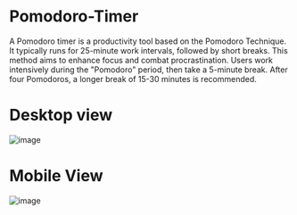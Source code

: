 # Pomodoro-Timer
<p>A Pomodoro timer is a productivity tool based on the Pomodoro Technique. It typically runs for 25-minute work intervals, followed by short breaks. This method aims to enhance focus and combat procrastination. Users work intensively during the "Pomodoro" period, then take a 5-minute break. After four Pomodoros, a longer break of 15-30 minutes is recommended.</p>

# Desktop view
![image](https://github.com/user-attachments/assets/e6b9ea39-d69a-4ba2-be94-266566c33847)

# Mobile View
![image](https://github.com/user-attachments/assets/eb3f8565-ac12-43ac-a8e0-e6a6ce570c49)
